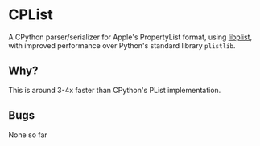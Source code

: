 # CPList

A CPython parser/serializer for Apple's PropertyList format, using [libplist](https://github.com/libimobiledevice/libplist), with improved performance over Python's standard library `plistlib`.


## Why?
This is around 3-4x faster than CPython's PList implementation.

## Bugs

None so far

